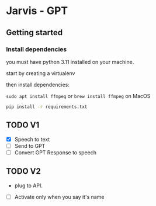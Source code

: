 # Jarvis - GPT

## Getting started

### Install dependencies

you must have python 3.11 installed on your machine.

start by creating a virtualenv

then install dependencies:

`sudo apt install ffmpeg` or `brew install ffmpeg` on MacOS

```bash
pip install -r requirements.txt
```

## TODO V1

- [X] Speech to text
- [ ] Send to GPT
- [ ] Convert GPT Response to speech

## TODO V2

- plug to API.
- [ ] Activate only when you say it's name
